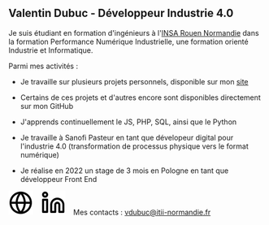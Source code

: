 ## Valentin Dubuc - Développeur Industrie 4.0

Je suis étudiant en formation d'ingénieurs à l'<a href="https://www.insa-rouen.fr/">INSA Rouen Normandie</a> dans la formation Performance Numérique Industrielle, une formation orienté Industrie et Informatique.

Parmi mes activités :

- Je travaille sur plusieurs projets personnels, disponible sur mon <a href="voldre.free.fr">site</a>
- Certains de ces projets et d'autres encore sont disponibles directement sur mon GitHub
- J'apprends continuellement le JS, PHP, SQL, ainsi que le Python

- Je travaille à Sanofi Pasteur en tant que dévelopeur digital pour l'industrie 4.0 (transformation de processus physique vers le format numérique)
- Je réalise en 2022 un stage de 3 mois en Pologne en tant que développeur Front End 


[![img_contact](./globe-light.svg)](http://voldre.free.fr/)
&nbsp;&nbsp;
[![img_contact](./linkedin-light.svg)](https://www.linkedin.com/in/valentin-dubuc-785285182/)
&nbsp;&nbsp;
Mes contacts : vdubuc@itii-normandie.fr
